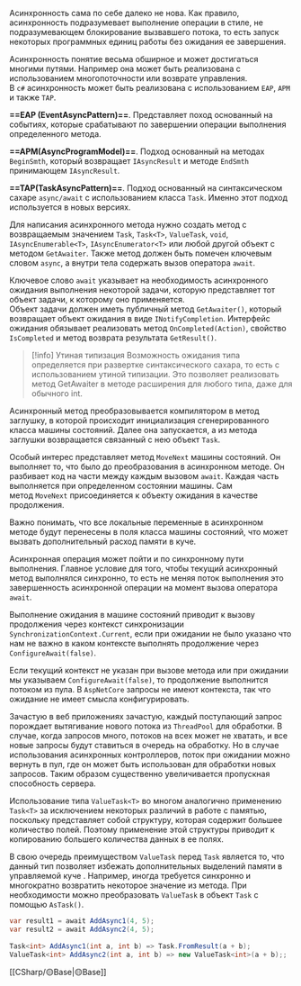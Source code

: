 Асинхронность сама по себе далеко не нова. Как правило, асинхронность подразумевает выполнение операции в стиле, не подразумевающем блокирование вызвавшего потока,
то есть запуск некоторых программных единиц работы без ожидания ее завершения.

Асинхронность понятие весьма обширное и может достигаться многими путями. Например она может быть реализована с использованием многопоточности или возврате управления.  
В `c#` асинхронность может быть реализована с использованием `EAP`,  `APM` и также `TAP`.

**==EAP (EventAsyncPattern)==**. Представляет поход основанный на событиях, которые срабатывают по завершении операции выполнения определенного метода.

**==APM(AsyncProgramModel)==**. Подход основанный на методах `BeginSmth`, который
возвращает `IAsyncResult` и методе `EndSmth` принимающем `IAsyncResult`. 

**==TAP(TaskAsyncPattern)==**. Подход основанный на синтаксическом сахаре `async/await`
с использованием класса `Task`. Именно этот подход используется в новых версиях.

Для написания асинхронного метода нужно создать метод с возвращаемым значением 
`Task`, `Task<T>`, `ValueTask`, `void`, `IAsyncEnumerable<T>`, `IAsyncEnumerator<T>` или
любой другой объект с методом `GetAwaiter`. Также метод должен быть помечен
ключевым словом `async`, а внутри тела содержать вызов оператора `await`.

Ключевое слово `await` указывает на необходимость асинхронного ожидания выполнения некоторой задачи, которую представляет тот объект задачи, к которому оно применяется.  
Объект задачи должен иметь публичный метод `GetAwaiter()`, который возвращает объект ожидания в виде `INotifyCompletion`. Интерфейс ожидания обязывает реализовать метод `OnCompleted(Action)`, свойство `IsCompleted` и метод возврата результата `GetResult()`.

>[!info] Утиная типизация
>Возможность ожидания типа определяется при развертке синтаксического сахара,
> то есть с использованием утиной типизации. Это позволяет реализовать метод GetAwaiter в методе расширения для любого типа, даже для обычного int.


Асинхронный метод преобразовывается компилятором в метод заглушку, в которой происходит инициализация сгенерированного класса машины состояний. Далее она
запускается, а из метода заглушки возвращается связанный с нею объект `Тask`.  
  
Особый интерес представляет метод `MoveNext` машины состояний. Он выполняет то, что было до преобразования в асинхронном методе. Он разбивает код на части между каждым вызовом `await`. Каждая часть выполняется при определенном состоянии машины. Сам метод `MoveNext` присоединяется к объекту ожидания в качестве продолжения.

Важно понимать, что все локальные переменные в асинхронном методе будут перенесены
в поля класса машины состояний, что может вызвать дополнительный расход памяти в куче.

Асинхронная операция может пойти и по синхронному пути выполнения. Главное условие для того, чтобы текущий асинхронный метод выполнялся синхронно, то есть не меняя поток выполнения это завершенность асинхронной операции на момент вызова оператора `await`.

Выполнение ожидания в машине состояний приводит к вызову продолжения через контекст синхронизации `SynchronizationContext.Current`, если при ожидании не было указано что нам не важно в каком контексте выполнять продолжение через `ConfigureAwait(false)`.

Если текущий контекст не указан при вызове метода или при ожидании мы указываем `ConfigureAwait(false)`, то продолжение выполнится потоком из пула. В `AspNetCore` запросы не имеют контекста, так что ожидание не имеет смысла конфигурировать.

Зачастую в веб приложениях зачастую, каждый поступающий запрос порождает вытягивание нового потока из `ThreadPool` для обработки. В случае, когда запросов
много, потоков на всех может не хватать, и все новые запросы будут ставиться в очередь
на обработку. Но в случае использования асинхронных контроллеров, поток при ожидании можно вернуть в пул, где он может быть использован для обработки новых запросов.
Таким образом существенно увеличивается пропускная способность сервера.

Использование типа `ValueTask<T>` во многом аналогично применению `Task<T>` за исключением некоторых различий в работе с памятью, поскольку представляет собой структуру, которая содержит большее количество полей. Поэтому применение этой структуры приводит к копированию большего количества данных в ее полях.

В свою очередь преимуществом `ValueTask` перед `Task` является то, что данный тип позволяет избежать дополнительных выделений памяти в управляемой куче . Например, иногда требуется синхронно и многократно возвратить некоторое значение из метода. При необходимости можно преобразовать `ValueTask` в объект `Task` с помощью `AsTask()`.

```c#
var result1 = await AddAsync1(4, 5);
var result2 = await AddAsync2(4, 5);
 
Task<int> AddAsync1(int a, int b) => Task.FromResult(a + b);
ValueTask<int> AddAsync2(int a, int b) => new ValueTask<int>(a + b);;
```

[[СSharp/🟡Base|🟡Base]]